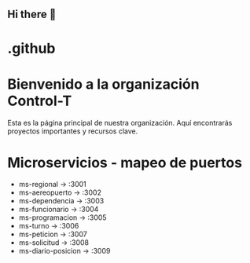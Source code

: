 ## Hi there 👋

# .github

# Bienvenido a la organización Control-T

Esta es la página principal de nuestra organización. Aquí encontrarás proyectos importantes y recursos clave.


# Microservicios - mapeo de puertos 

- ms-regional       -> :3001
- ms-aereopuerto    -> :3002
- ms-dependencia    -> :3003
- ms-funcionario    -> :3004
- ms-programacion   -> :3005
- ms-turno          -> :3006
- ms-peticion       -> :3007
- ms-solicitud      -> :3008
- ms-diario-posicion -> :3009
<!--

**Here are some ideas to get you started:**

🙋‍♀️ A short introduction - what is your organization all about?
🌈 Contribution guidelines - how can the community get involved?
👩‍💻 Useful resources - where can the community find your docs? Is there anything else the community should know?
🍿 Fun facts - what does your team eat for breakfast?
🧙 Remember, you can do mighty things with the power of [Markdown](https://docs.github.com/github/writing-on-github/getting-started-with-writing-and-formatting-on-github/basic-writing-and-formatting-syntax)
-->
